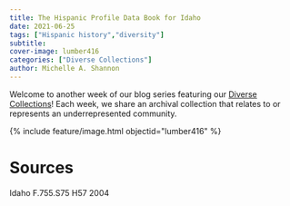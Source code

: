 ```yaml
---
title: The Hispanic Profile Data Book for Idaho
date: 2021-06-25
tags: ["Hispanic history","diversity"]
subtitle: 
cover-image: lumber416
categories: ["Diverse Collections"]
author: Michelle A. Shannon
---
```


Welcome to another week of our blog series featuring our [Diverse Collections](https://harvester.lib.uidaho.edu//series/diversecollections.html)! Each week, we share an archival collection that relates to or represents an underrepresented community.

{% include feature/image.html objectid="lumber416" %}

# Sources

Idaho F.755.S75 H57 2004